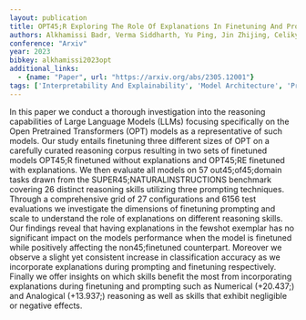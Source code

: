 ```yaml
---
layout: publication
title: OPT45;R Exploring The Role Of Explanations In Finetuning And Prompting For Reasoning Skills Of Large Language Models
authors: Alkhamissi Badr, Verma Siddharth, Yu Ping, Jin Zhijing, Celikyilmaz Asli, Diab Mona
conference: "Arxiv"
year: 2023
bibkey: alkhamissi2023opt
additional_links:
  - {name: "Paper", url: "https://arxiv.org/abs/2305.12001"}
tags: ['Interpretability And Explainability', 'Model Architecture', 'Pretraining Methods', 'Prompting', 'Transformer']
---
```

In this paper we conduct a thorough investigation into the reasoning capabilities of Large Language Models (LLMs) focusing specifically on the Open Pretrained Transformers (OPT) models as a representative of such models. Our study entails finetuning three different sizes of OPT on a carefully curated reasoning corpus resulting in two sets of finetuned models OPT45;R finetuned without explanations and OPT45;RE finetuned with explanations. We then evaluate all models on 57 out45;of45;domain tasks drawn from the SUPER45;NATURALINSTRUCTIONS benchmark covering 26 distinct reasoning skills utilizing three prompting techniques. Through a comprehensive grid of 27 configurations and 6156 test evaluations we investigate the dimensions of finetuning prompting and scale to understand the role of explanations on different reasoning skills. Our findings reveal that having explanations in the fewshot exemplar has no significant impact on the models performance when the model is finetuned while positively affecting the non45;finetuned counterpart. Moreover we observe a slight yet consistent increase in classification accuracy as we incorporate explanations during prompting and finetuning respectively. Finally we offer insights on which skills benefit the most from incorporating explanations during finetuning and prompting such as Numerical (+20.437;) and Analogical (+13.937;) reasoning as well as skills that exhibit negligible or negative effects.
